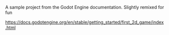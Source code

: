 A sample project from the Godot Engine documentation.
Slightly remixed for fun

https://docs.godotengine.org/en/stable/getting_started/first_2d_game/index.html